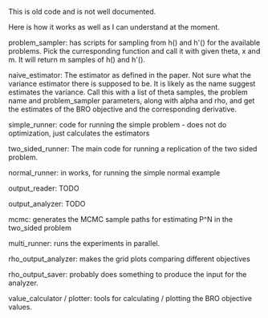 This is old code and is not well documented.

Here is how it works as well as I can understand at the moment.

problem_sampler: has scripts for sampling from h() and h'() for the available problems.
Pick the curresponding function and call it with given theta, x and m. It will return
m samples of h() and h'().

naive_estimator: The estimator as defined in the paper. Not sure what the variance 
estimator there is supposed to be. It is likely as the name suggest estimates
the variance. 
Call this with a list of theta samples, the problem name and problem_sampler parameters,
along with alpha and rho, and get the estimates of the BRO objective and the 
corresponding derivative.

simple_runner: code for running the simple problem - does not do optimization, just calculates the estimators

two_sided_runner: The main code for running a replication of the two sided problem. 

normal_runner: in works, for running the simple normal example

output_reader: TODO

output_analyzer: TODO

mcmc: generates the MCMC sample paths for estimating P^N in the two_sided problem

multi_runner: runs the experiments in parallel.

rho_output_analyzer: makes the grid plots comparing different objectives

rho_output_saver: probably does something to produce the input for the analyzer.

value_calculator / plotter: tools for calculating / plotting the BRO objective values.